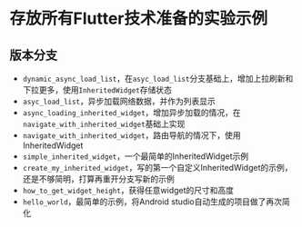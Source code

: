 # 存放所有Flutter技术准备的实验示例

## 版本分支

* `dynamic_async_load_list`，在`asyc_load_list`分支基础上，增加上拉刷新和下拉更多，使用`InheritedWidget`存储状态
* `asyc_load_list`，异步加载网络数据，并作为列表显示
* `async_loading_inherited_widget`，增加异步加载的情况，在`navigate_with_inherited_widget`基础上实现
* `navigate_with_inherited_widget`，路由导航的情况下，使用InheritedWidget
* `simple_inherited_widget`，一个最简单的InheritedWidget示例
* `create_my_inherited_widget`，写的第一个自定义InheritedWidget的示例，还是不够简明，打算再重开分支写新的示例
* `how_to_get_widget_height`，获得任意widget的尺寸和高度
* `hello_world`，最简单的示例，将Android studio自动生成的项目做了再次简化

